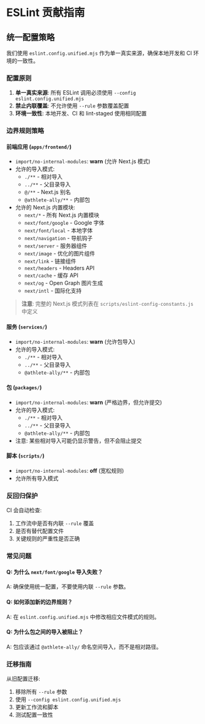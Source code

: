 # ESLint 贡献指南

## 统一配置策略

我们使用 `eslint.config.unified.mjs` 作为单一真实来源，确保本地开发和 CI 环境的一致性。

### 配置原则

1. **单一真实来源**: 所有 ESLint 调用必须使用 `--config eslint.config.unified.mjs`
2. **禁止内联覆盖**: 不允许使用 `--rule` 参数覆盖配置
3. **环境一致性**: 本地开发、CI 和 lint-staged 使用相同配置

### 边界规则策略

#### 前端应用 (`apps/frontend/`)
- `import/no-internal-modules`: **warn** (允许 Next.js 模式)
- 允许的导入模式:
  - `./**` - 相对导入
  - `../**` - 父目录导入
  - `@/**` - Next.js 别名
  - `@athlete-ally/**` - 内部包
- 允许的 Next.js 内置模块:
  - `next/*` - 所有 Next.js 内置模块
  - `next/font/google` - Google 字体
  - `next/font/local` - 本地字体
  - `next/navigation` - 导航钩子
  - `next/server` - 服务器组件
  - `next/image` - 优化的图片组件
  - `next/link` - 链接组件
  - `next/headers` - Headers API
  - `next/cache` - 缓存 API
  - `next/og` - Open Graph 图片生成
  - `next/intl` - 国际化支持

> **注意**: 完整的 Next.js 模式列表在 `scripts/eslint-config-constants.js` 中定义

#### 服务 (`services/`)
- `import/no-internal-modules`: **warn** (允许包导入)
- 允许的导入模式:
  - `./**` - 相对导入
  - `../**` - 父目录导入
  - `@athlete-ally/**` - 内部包

#### 包 (`packages/`)
- `import/no-internal-modules`: **warn** (严格边界，但允许提交)
- 允许的导入模式:
  - `./**` - 相对导入
  - `../**` - 父目录导入
  - `@athlete-ally/**` - 内部包
- 注意: 某些相对导入可能仍显示警告，但不会阻止提交

#### 脚本 (`scripts/`)
- `import/no-internal-modules`: **off** (宽松规则)
- 允许所有导入模式

### 反回归保护

CI 会自动检查:
1. 工作流中是否有内联 `--rule` 覆盖
2. 是否有替代配置文件
3. 关键规则的严重性是否正确

### 常见问题

#### Q: 为什么 `next/font/google` 导入失败？
A: 确保使用统一配置，不要使用内联 `--rule` 参数。

#### Q: 如何添加新的边界规则？
A: 在 `eslint.config.unified.mjs` 中修改相应文件模式的规则。

#### Q: 为什么包之间的导入被阻止？
A: 包应该通过 `@athlete-ally/` 命名空间导入，而不是相对路径。

### 迁移指南

从旧配置迁移:
1. 移除所有 `--rule` 参数
2. 使用 `--config eslint.config.unified.mjs`
3. 更新工作流和脚本
4. 测试配置一致性
